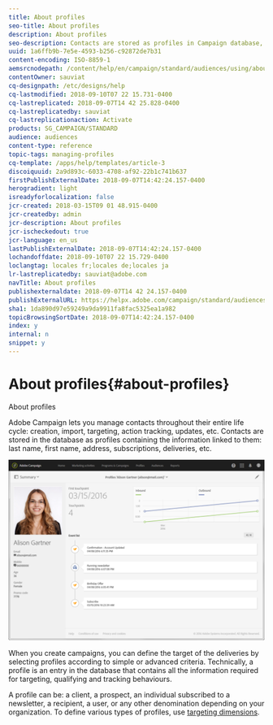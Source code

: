 ```yaml
---
title: About profiles
seo-title: About profiles
description: About profiles
seo-description: Contacts are stored as profiles in Campaign database, and updated through their entire life cycle.
uuid: 1a6ffb9b-7e5e-4593-b256-c92872de7b31
content-encoding: ISO-8859-1
aemsrcnodepath: /content/help/en/campaign/standard/audiences/using/about-profiles
contentOwner: sauviat
cq-designpath: /etc/designs/help
cq-lastmodified: 2018-09-10T07 22 15.731-0400
cq-lastreplicated: 2018-09-07T14 42 25.828-0400
cq-lastreplicatedby: sauviat
cq-lastreplicationaction: Activate
products: SG_CAMPAIGN/STANDARD
audience: audiences
content-type: reference
topic-tags: managing-profiles
cq-template: /apps/help/templates/article-3
discoiquuid: 2a9d893c-6033-4708-af92-22b1c741b637
firstPublishExternalDate: 2018-09-07T14:42:24.157-0400
herogradient: light
isreadyforlocalization: false
jcr-created: 2018-03-15T09 01 48.915-0400
jcr-createdby: admin
jcr-description: About profiles
jcr-ischeckedout: true
jcr-language: en_us
lastPublishExternalDate: 2018-09-07T14:42:24.157-0400
lochandoffdate: 2018-09-10T07 22 15.729-0400
loclangtag: locales fr;locales de;locales ja
lr-lastreplicatedby: sauviat@adobe.com
navTitle: About profiles
publishexternaldate: 2018-09-07T14 42 24.157-0400
publishExternalURL: https://helpx.adobe.com/campaign/standard/audiences/using/about-profiles.html
sha1: 1da890d97e59249a9da9911fa8fac5325ea1a982
topicBrowsingSortDate: 2018-09-07T14:42:24.157-0400
index: y
internal: n
snippet: y
---
```


# About profiles{#about-profiles}

About profiles

Adobe Campaign lets you manage contacts throughout their entire life cycle: creation, import, targeting, action tracking, updates, etc. Contacts are stored in the database as profiles containing the information linked to them: last name, first name, address, subscriptions, deliveries, etc.

![](assets/marketing_history.png)

When you create campaigns, you can define the target of the deliveries by selecting profiles according to simple or advanced criteria. Technically, a profile is an entry in the database that contains all the information required for targeting, qualifying and tracking behaviours.

A profile can be: a client, a prospect, an individual subscribed to a newsletter, a recipient, a user, or any other denomination depending on your organization. To define various types of profiles, use [targeting dimensions](../../automating/using/query.md#targeting-dimensions-and-resources).

